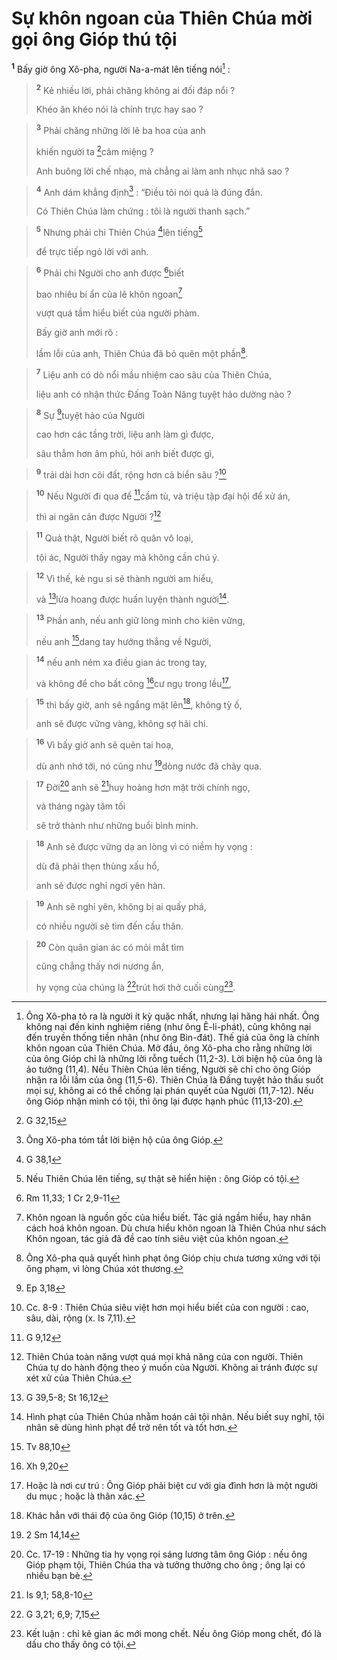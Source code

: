 # Sự khôn ngoan của Thiên Chúa mời gọi ông Gióp thú tội
<sup><b>1</b></sup> Bấy giờ ông Xô-pha, người Na-a-mát lên tiếng nói[^1] :


> <sup><b>2</b></sup> Kẻ nhiều lời, phải chăng không ai đối đáp nổi ?
> 
> Khéo ăn khéo nói là chính trực hay sao ?
>


> <sup><b>3</b></sup> Phải chăng những lời lẽ ba hoa của anh
> 
> khiến người ta [^1*]câm miệng ?
> 
> Anh buông lời chế nhạo, mà chẳng ai làm anh nhục nhã sao ?
>


> <sup><b>4</b></sup> Anh dám khẳng định[^2] : “Điều tôi nói quả là đúng đắn.
> 
> Có Thiên Chúa làm chứng : tôi là người thanh sạch.”
>


> <sup><b>5</b></sup> Nhưng phải chi Thiên Chúa [^2*]lên tiếng[^3]
> 
> để trực tiếp ngỏ lời với anh.
>


> <sup><b>6</b></sup> Phải chi Người cho anh được [^3*]biết
> 
> bao nhiêu bí ẩn của lẽ khôn ngoan[^4]
> 
> vượt quá tầm hiểu biết của người phàm.
> 
> Bấy giờ anh mới rõ :
> 
> lầm lỗi của anh, Thiên Chúa đã bỏ quên một phần[^5].
>


> <sup><b>7</b></sup> Liệu anh có dò nổi mầu nhiệm cao sâu của Thiên Chúa,
> 
> liệu anh có nhận thức Đấng Toàn Năng tuyệt hảo dường nào ?
>


> <sup><b>8</b></sup> Sự [^4*]tuyệt hảo của Người
> 
> cao hơn các tầng trời, liệu anh làm gì được,
> 
> sâu thẳm hơn âm phủ, hỏi anh biết được gì,
>


> <sup><b>9</b></sup> trải dài hơn cõi đất, rộng hơn cả biển sâu ?[^6]
>


> <sup><b>10</b></sup> Nếu Người đi qua để [^5*]cầm tù, và triệu tập đại hội để xử án,
> 
> thì ai ngăn cản được Người ?[^7]
>


> <sup><b>11</b></sup> Quả thật, Người biết rõ quân vô loại,
> 
> tội ác, Người thấy ngay mà không cần chú ý.
>


> <sup><b>12</b></sup> Vì thế, kẻ ngu si sẽ thành người am hiểu,
> 
> và [^6*]lừa hoang được huấn luyện thành người[^8].
>


> <sup><b>13</b></sup> Phần anh, nếu anh giữ lòng mình cho kiên vững,
> 
> nếu anh [^7*]dang tay hướng thẳng về Người,
>


> <sup><b>14</b></sup> nếu anh ném xa điều gian ác trong tay,
> 
> và không để cho bất công [^8*]cư ngụ trong lều[^9],
>


> <sup><b>15</b></sup> thì bấy giờ, anh sẽ ngẩng mặt lên[^10], không tỳ ố,
> 
> anh sẽ được vững vàng, không sợ hãi chi.
>


> <sup><b>16</b></sup> Vì bấy giờ anh sẽ quên tai hoạ,
> 
> dù anh nhớ tới, nó cũng như [^9*]dòng nước đã chảy qua.
>


> <sup><b>17</b></sup> Đời[^11] anh sẽ [^10*]huy hoàng hơn mặt trời chính ngọ,
> 
> và tháng ngày tăm tối
> 
> sẽ trở thành như những buổi bình minh.
>


> <sup><b>18</b></sup> Anh sẽ được vững dạ an lòng vì có niềm hy vọng :
> 
> dù đã phải thẹn thùng xấu hổ,
> 
> anh sẽ được nghỉ ngơi yên hàn.
>


> <sup><b>19</b></sup> Anh sẽ nghỉ yên, không bị ai quấy phá,
> 
> có nhiều người sẽ tìm đến cầu thân.
>


> <sup><b>20</b></sup> Còn quân gian ác có mỏi mắt tìm
> 
> cũng chẳng thấy nơi nương ẩn,
> 
> hy vọng của chúng là [^11*]trút hơi thở cuối cùng[^12].
>

[^1]: Ông Xô-pha tỏ ra là người ít kỳ quặc nhất, nhưng lại hăng hái nhất. Ông không nại đến kinh nghiệm riêng (như ông Ê-li-phát), cũng không nại đến truyền thống tiền nhân (như ông Bin-đát). Thế giá của ông là chính khôn ngoan của Thiên Chúa. Mở đầu, ông Xô-pha cho rằng những lời của ông Gióp chỉ là những lời rỗng tuếch (11,2-3). Lời biện hộ của ông là ảo tưởng (11,4). Nếu Thiên Chúa lên tiếng, Người sẽ chỉ cho ông Gióp nhận ra lỗi lầm của ông (11,5-6). Thiên Chúa là Đấng tuyệt hảo thấu suốt mọi sự, không ai có thể chống lại phán quyết của Người (11,7-12). Nếu ông Gióp nhận mình có tội, thì ông lại được hạnh phúc (11,13-20).
[^2]: Ông Xô-pha tóm tắt lời biện hộ của ông Gióp.
[^3]: Nếu Thiên Chúa lên tiếng, sự thật sẽ hiển hiện : ông Gióp có tội.
[^4]: Khôn ngoan là nguồn gốc của hiểu biết. Tác giả ngầm hiểu, hay nhân cách hoá khôn ngoan. Dù chưa hiểu khôn ngoan là Thiên Chúa như sách Khôn ngoan, tác giả đã đề cao tính siêu việt của khôn ngoan.
[^5]: Ông Xô-pha quả quyết hình phạt ông Gióp chịu chưa tương xứng với tội ông phạm, vì lòng Chúa xót thương.
[^6]: Cc. 8-9 : Thiên Chúa siêu việt hơn mọi hiểu biết của con người : cao, sâu, dài, rộng (x. Is 7,11).
[^7]: Thiên Chúa toàn năng vượt quá mọi khả năng của con người. Thiên Chúa tự do hành động theo ý muốn của Người. Không ai tránh được sự xét xử của Thiên Chúa.
[^8]: Hình phạt của Thiên Chúa nhằm hoán cải tội nhân. Nếu biết suy nghĩ, tội nhân sẽ dùng hình phạt để trở nên tốt và tốt hơn.
[^9]: Hoặc là nơi cư trú : Ông Gióp phải biệt cư với gia đình hơn là một người du mục ; hoặc là thân xác.
[^10]: Khác hẳn với thái độ của ông Gióp (10,15) ở trên.
[^11]: Cc. 17-19 : Những tia hy vọng rọi sáng lương tâm ông Gióp : nếu ông Gióp phạm tội, Thiên Chúa tha và tưởng thưởng cho ông ; ông lại có nhiều bạn bè.
[^12]: Kết luận : chỉ kẻ gian ác mới mong chết. Nếu ông Gióp mong chết, đó là dấu cho thấy ông có tội.
[^1*]: G 32,15
[^2*]: G 38,1
[^3*]: Rm 11,33; 1 Cr 2,9-11
[^4*]: Ep 3,18
[^5*]: G 9,12
[^6*]: G 39,5-8; St 16,12
[^7*]: Tv 88,10
[^8*]: Xh 9,20
[^9*]: 2 Sm 14,14
[^10*]: Is 9,1; 58,8-10
[^11*]: G 3,21; 6,9; 7,15
